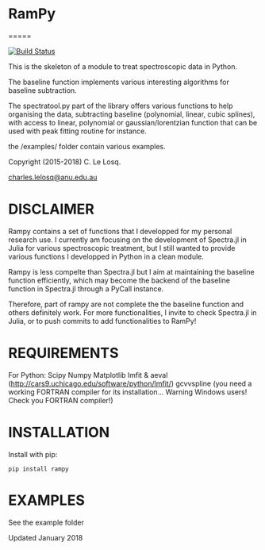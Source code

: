 # RamPy
=====

[![Build Status](https://travis-ci.org/charlesll/rampy.svg?branch=master)](https://travis-ci.org/charlesll/rampy)

This is the skeleton of a module to treat spectroscopic data in Python.

The baseline function implements various interesting algorithms for baseline subtraction.

The spectratool.py part of the library offers various functions to help organising the data, subtracting baseline (polynomial, linear, cubic splines), with access to linear, polynomial or gaussian/lorentzian function that can be used with peak fitting routine for instance. 

the /examples/ folder contain various examples.

Copyright (2015-2018) C. Le Losq.

charles.lelosq@anu.edu.au

# DISCLAIMER

Rampy contains a set of functions that I developped for my personal research use. 
I currently am focusing on the development of Spectra.jl in Julia for various spectroscopic treatment, 
but I still wanted to provide various functions I developped in Python in a clean module. 

Rampy is less compelte than Spectra.jl but I aim at maintaining the baseline function efficiently, which may become the backend of the baseline function in Spectra.jl through a PyCall instance.

Therefore, part of rampy are not complete the the baseline function and others definitely work. For more functionalities, I invite to check Spectra.jl in Julia, or to push commits to add functionalities to RamPy!


# REQUIREMENTS

For Python:
Scipy
Numpy
Matplotlib
lmfit & aeval (http://cars9.uchicago.edu/software/python/lmfit/)
gcvvspline (you need a working FORTRAN compiler for its installation... Warning Windows users! Check you FORTRAN compiler!)

# INSTALLATION

Install with pip:

	pip install rampy 

# EXAMPLES

See the example folder

Updated January 2018





